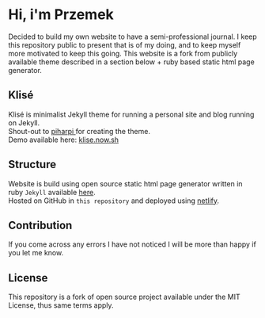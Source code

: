 # Hi, i'm Przemek

Decided to build my own website to have a semi-professional journal.
I keep this repository public to present that is of my doing, and to keep myself more motivated to keep this going. 
This website is a fork from publicly available theme described in a section below + ruby based static html page generator.

## Klisé

Klisé is minimalist Jekyll theme for running a personal site and blog running on Jekyll.<br>
Shout-out to <a href="https://github.com/piharpi/" rel="noopener">piharpi </a> for creating the theme. <br>
Demo available here: <a href="https://klise.now.sh" target="_blank" rel="noopener">klise.now.sh</a>

## Structure

Website is build using open source static html page generator written in ruby `Jekyll` available <a href="https://jekyllrb.com/" target="_blank" rel="noopener">here</a>. <br>
Hosted on GitHub in `this repository` and deployed using <a href="https://netlify.com/" target="_blank" rel="noopener">netlify</a>. <br>

## Contribution

If you come across any errors I have not noticed I will be more than happy if you let me know.

## License
This repository is a fork of open source project available under the MIT License, thus same terms apply.
